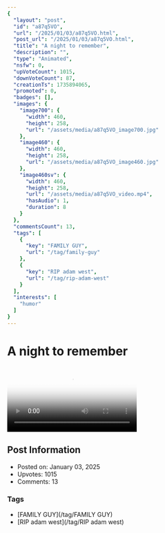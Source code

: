 ```yaml
---
{
  "layout": "post",
  "id": "a87q5VO",
  "url": "/2025/01/03/a87q5VO.html",
  "post_url": "/2025/01/03/a87q5VO.html",
  "title": "A night to remember",
  "description": "",
  "type": "Animated",
  "nsfw": 0,
  "upVoteCount": 1015,
  "downVoteCount": 87,
  "creationTs": 1735894065,
  "promoted": 0,
  "badges": [],
  "images": {
    "image700": {
      "width": 460,
      "height": 258,
      "url": "/assets/media/a87q5VO_image700.jpg"
    },
    "image460": {
      "width": 460,
      "height": 258,
      "url": "/assets/media/a87q5VO_image460.jpg"
    },
    "image460sv": {
      "width": 460,
      "height": 258,
      "url": "/assets/media/a87q5VO_video.mp4",
      "hasAudio": 1,
      "duration": 8
    }
  },
  "commentsCount": 13,
  "tags": [
    {
      "key": "FAMILY GUY",
      "url": "/tag/family-guy"
    },
    {
      "key": "RIP adam west",
      "url": "/tag/rip-adam-west"
    }
  ],
  "interests": [
    "humor"
  ]
}
---
```


# A night to remember

<video controls playsinline loop poster="/assets/media/a87q5VO_image460.jpg">
  <source src="/assets/media/a87q5VO_video.mp4" type="video/mp4">
  Your browser does not support the video tag.
</video>

## Post Information

- Posted on: January 03, 2025
- Upvotes: 1015
- Comments: 13

### Tags

- [FAMILY GUY](/tag/FAMILY GUY)
- [RIP adam west](/tag/RIP adam west)
